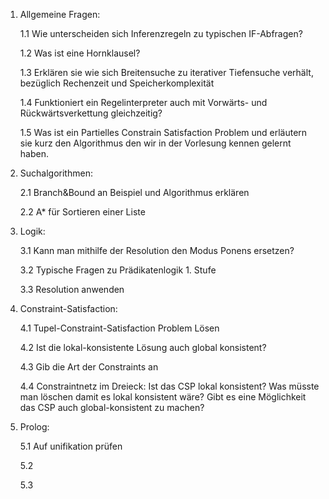 1. Allgemeine Fragen:

   1\.1 Wie unterscheiden sich Inferenzregeln zu typischen IF-Abfragen?

   1\.2 Was ist eine Hornklausel?

   1\.3 Erklären sie wie sich Breitensuche zu iterativer Tiefensuche verhält, bezüglich Rechenzeit und Speicherkomplexität

   1\.4 Funktioniert ein Regelinterpreter auch mit Vorwärts- und Rückwärtsverkettung gleichzeitig?

   1\.5  Was ist ein Partielles Constrain Satisfaction Problem und erläutern sie kurz den Algorithmus den wir in der Vorlesung kennen gelernt haben.
2. Suchalgorithmen:

   2\.1 Branch&Bound an Beispiel und Algorithmus erklären

   2\.2 A\* für Sortieren einer Liste
3. Logik:

   3\.1 Kann man mithilfe der Resolution den Modus Ponens ersetzen?

   3\.2 Typische Fragen zu Prädikatenlogik 1. Stufe

   3\.3 Resolution anwenden
4. Constraint-Satisfaction:

   4\.1 Tupel-Constraint-Satisfaction Problem Lösen

   4\.2 Ist die lokal-konsistente Lösung auch global konsistent?

   4\.3 Gib die Art der Constraints an

   4\.4 Constraintnetz im Dreieck: Ist das CSP lokal konsistent? Was müsste man löschen damit es lokal konsistent wäre? Gibt es eine Möglichkeit das CSP auch global-konsistent zu machen?
5. Prolog:

   5\.1 Auf unifikation prüfen

   5\.2

   5\.3
